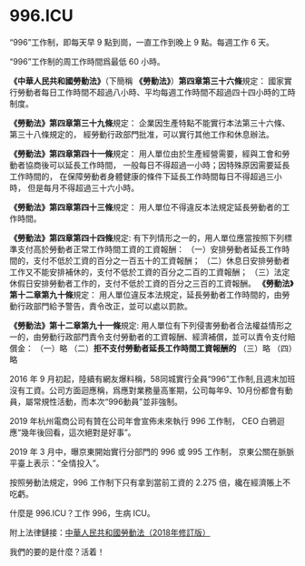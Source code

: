 996.ICU
===
“996”工作制，即每天早 9 點到崗，一直工作到晚上 9 點。每週工作 6 天。

“996”工作制的周工作時間爲最低 60 小時。

**《中華人民共和國勞動法》**（下簡稱 **《勞動法》**）**第四章第三十六條**規定：
國家實行勞動者每日工作時間不超過八小時、平均每週工作時間不超過四十四小時的工時制度。

**《勞動法》第四章第三十九條**規定：
企業因生產特點不能實行本法第三十六條、第三十八條規定的， 經勞動行政部門批准，可以實行其他工作和休息辦法。

**《勞動法》第四章第四十一條**規定：
用人單位由於生產經營需要，經與工會和勞動者協商後可以延長工作時間， 一般每日不得超過一小時；因特殊原因需要延長工作時間的， 在保障勞動者身體健康的條件下延長工作時間每日不得超過三小時， 但是每月不得超過三十六小時。

**《勞動法》第四章第四十三條**規定：
用人單位不得違反本法規定延長勞動者的工作時間。

**《勞動法》第四章第四十四條**規定:
有下列情形之一的，用人單位應當按照下列標準支付高於勞動者正常工作時間工資的工資報酬：
（一）安排勞動者延長工作時間的，支付不低於工資的百分之一百五十的工資報酬；
（二）休息日安排勞動者工作又不能安排補休的，支付不低於工資的百分之二百的工資報酬；
（三）法定休假日安排勞動者工作的，支付不低於工資的百分之三百的工資報酬。
**《勞動法》第十二章第九十條**規定：
用人單位違反本法規定，延長勞動者工作時間的，由勞動行政部門給予警告，責令改正，並可以處以罰款。

**《勞動法》第十二章第九十一條**規定:
用人單位有下列侵害勞動者合法權益情形之一的，由勞動行政部門責令支付勞動者的工資報酬、經濟補償，並可以責令支付賠償金：
（一）略
（二）**拒不支付勞動者延長工作時間工資報酬的**
（三）略
（四）略

2016 年 9 月初起，陸續有網友爆料稱，58同城實行全員“996”工作制,且週末加班沒有工資。公司方面迴應稱，爲應對業務量高峯期，公司每年9、10月份都會有動員，屬常規性活動，而本次“996動員”並非強制。

2019 年杭州電商公司有贊在公司年會宣佈未來執行 996 工作制， CEO 白鴉迴應“幾年後回看，這次絕對是好事”。

2019 年 3 月中，曝京東開始實行分部門的 996 或 995 工作制， 京東公關在脈脈平臺上表示：“全情投入”。

按照勞動法規定，996 工作制下只有拿到當前工資的 2.275 倍，纔在經濟賬上不吃虧。

什麼是 996.ICU？工作 996，生病 ICU。

附上法律鏈接：[中華人民共和國勞動法（2018年修訂版）](http://www.npc.gov.cn/npc/xinwen/2019-01/07/content_2070261.htm)

我們的要的是什麼？活着！